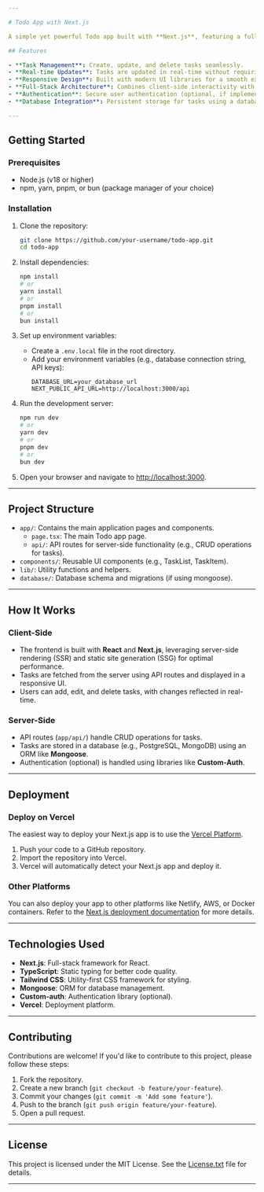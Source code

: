 ```yaml
---

# Todo App with Next.js

A simple yet powerful Todo app built with **Next.js**, featuring a full-stack architecture with both client and server-side functionality. Manage your tasks efficiently with a clean and responsive user interface.

## Features

- **Task Management**: Create, update, and delete tasks seamlessly.
- **Real-time Updates**: Tasks are updated in real-time without requiring a page refresh.
- **Responsive Design**: Built with modern UI libraries for a smooth experience on all devices.
- **Full-Stack Architecture**: Combines client-side interactivity with server-side rendering for optimal performance.
- **Authentication**: Secure user authentication (optional, if implemented).
- **Database Integration**: Persistent storage for tasks using a database (e.g., PostgreSQL, MongoDB).

---
```


## Getting Started

### Prerequisites

- Node.js (v18 or higher)
- npm, yarn, pnpm, or bun (package manager of your choice)

### Installation

1. Clone the repository:
   ```bash
   git clone https://github.com/your-username/todo-app.git
   cd todo-app
   ```

2. Install dependencies:
   ```bash
   npm install
   # or
   yarn install
   # or
   pnpm install
   # or
   bun install
   ```

3. Set up environment variables:
   - Create a `.env.local` file in the root directory.
   - Add your environment variables (e.g., database connection string, API keys):
     ```env
     DATABASE_URL=your_database_url
     NEXT_PUBLIC_API_URL=http://localhost:3000/api
     ```

4. Run the development server:
   ```bash
   npm run dev
   # or
   yarn dev
   # or
   pnpm dev
   # or
   bun dev
   ```

5. Open your browser and navigate to [http://localhost:3000](http://localhost:3000).

---

## Project Structure

- `app/`: Contains the main application pages and components.
  - `page.tsx`: The main Todo app page.
  - `api/`: API routes for server-side functionality (e.g., CRUD operations for tasks).
- `components/`: Reusable UI components (e.g., TaskList, TaskItem).
- `lib/`: Utility functions and helpers.
- `database/`: Database schema and migrations (if using mongoose).

---

## How It Works

### Client-Side
- The frontend is built with **React** and **Next.js**, leveraging server-side rendering (SSR) and static site generation (SSG) for optimal performance.
- Tasks are fetched from the server using API routes and displayed in a responsive UI.
- Users can add, edit, and delete tasks, with changes reflected in real-time.

### Server-Side
- API routes (`app/api/`) handle CRUD operations for tasks.
- Tasks are stored in a database (e.g., PostgreSQL, MongoDB) using an ORM like **Mongoose**.
- Authentication (optional) is handled using libraries like **Custom-Auth**.

---

## Deployment

### Deploy on Vercel
The easiest way to deploy your Next.js app is to use the [Vercel Platform](https://vercel.com/new?utm_medium=default-template&filter=next.js&utm_source=create-next-app&utm_campaign=create-next-app-readme).

1. Push your code to a GitHub repository.
2. Import the repository into Vercel.
3. Vercel will automatically detect your Next.js app and deploy it.

### Other Platforms
You can also deploy your app to other platforms like Netlify, AWS, or Docker containers. Refer to the [Next.js deployment documentation](https://nextjs.org/docs/app/building-your-application/deploying) for more details.

---

## Technologies Used

- **Next.js**: Full-stack framework for React.
- **TypeScript**: Static typing for better code quality.
- **Tailwind CSS**: Utility-first CSS framework for styling.
- **Mongoose**: ORM for database management.
- **Custom-auth**: Authentication library (optional).
- **Vercel**: Deployment platform.

---

## Contributing

Contributions are welcome! If you'd like to contribute to this project, please follow these steps:

1. Fork the repository.
2. Create a new branch (`git checkout -b feature/your-feature`).
3. Commit your changes (`git commit -m 'Add some feature'`).
4. Push to the branch (`git push origin feature/your-feature`).
5. Open a pull request.

---

## License

This project is licensed under the MIT License. See the [License.txt](LICENSE) file for details.

---
